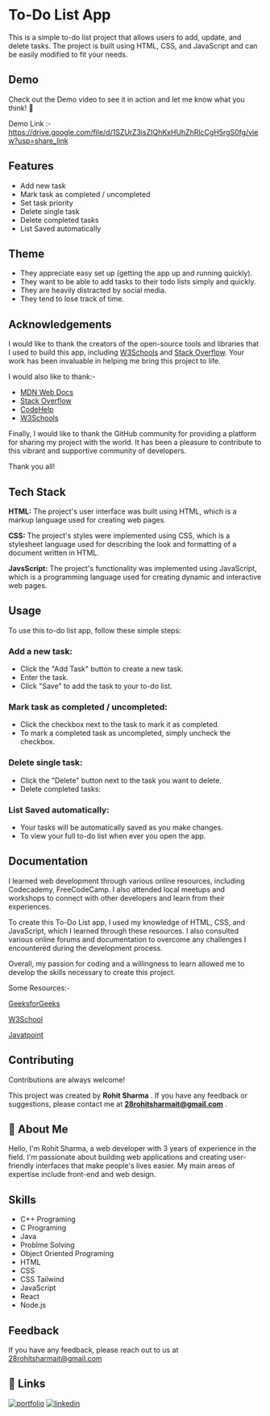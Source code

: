 
# To-Do List App
This is a simple to-do list project that allows users to add, update, and delete tasks. The project is built using HTML, CSS, and JavaScript and can be easily modified to fit your needs.


## Demo

Check out the Demo video to see it in action and let me know what you think! 🤔

Demo Link :- https://drive.google.com/file/d/1SZUrZ3isZIQhKxHUhZhRlcCgH5rgS0fg/view?usp=share_link

## Features

- Add new task
- Mark task as completed / uncompleted
- Set task priority
- Delete single task
- Delete completed tasks
- List Saved automatically 
## Theme

- They appreciate easy set up (getting the app up and running quickly).
- They want to be able to add tasks to their todo lists simply and quickly.
- They are heavily distracted by social media.
- They tend to lose track of time.
## Acknowledgements

I would like to thank the creators of the open-source tools and libraries that I used to build this app, including [W3Schools](https://www.w3schools.com/whatis/) and [Stack Overflow](https://stackoverflow.com/documentation). Your work has been invaluable in helping me bring this project to life.

I would also like to thank:- 
 - [MDN Web Docs](https://developer.mozilla.org/en-US/)
 - [Stack Overflow](https://stackoverflow.com/documentation)
- [CodeHelp](https://www.thecodehelp.in/)
- [W3Schools](https://www.w3schools.com/whatis/)

Finally, I would like to thank the GitHub community for providing a platform for sharing my project with the world. It has been a pleasure to contribute to this vibrant and supportive community of developers.

Thank you all!
## Tech Stack

**HTML:** The project's user interface was built using HTML, which is a markup language used for creating web pages.

**CSS:**  The project's styles were implemented using CSS, which is a stylesheet language used for describing the look and formatting of a document written in HTML.

**JavsScript:** The project's functionality was implemented using JavaScript, which is a programming language used for creating dynamic and interactive web pages.


## Usage

To use this to-do list app, follow these simple steps:

### Add a new task:

- Click the "Add Task" button to create a new task.
- Enter the task.
- Click "Save" to add the task to your to-do list.

### Mark task as completed / uncompleted:

- Click the checkbox next to the task to mark it as completed.
- To mark a completed task as uncompleted, simply uncheck the checkbox.

### Delete single task:

- Click the "Delete" button next to the task you want to delete.
- Delete completed tasks:

### List Saved automatically:
- Your tasks will be automatically saved as you make changes.
- To view your full to-do list when ever you open the app.
## Documentation

I learned web development through various online resources, including Codecademy, FreeCodeCamp. I also attended local meetups and workshops to connect with other developers and learn from their experiences.

To create this To-Do List app, I used my knowledge of HTML, CSS, and JavaScript, which I learned through these resources. I also consulted various online forums and documentation to overcome any challenges I encountered during the development process.

Overall, my passion for coding and a willingness to learn allowed me to develop the skills necessary to create this project.

Some Resources:- 

[GeeksforGeeks](https://www.geeksforgeeks.org/generating-strong-password-using-python/)

[W3School](https://www.w3schools.com/whatis/)

[Javatpoint](https://www.javatpoint.com/what-is-a-webpage)

## Contributing

Contributions are always welcome!

This project was created by **Rohit Sharma** . If you have any feedback or suggestions, please contact me at **28rohitsharmait@gmail.com** .


## 🚀 About Me
Hello, I'm Rohit Sharma, a web developer with 3 years of experience in the field. I'm passionate about building web applications and creating user-friendly interfaces that make people's lives easier. My main areas of expertise include front-end and web design.

## Skills
- C++ Programing
- C Programing
- Java
- Problme Solving
- Object Oriented Programing
- HTML
- CSS
- CSS Tailwind
- JavaScript
- React
- Node.js
## Feedback

If you have any feedback, please reach out to us at 28rohitsharmait@gmail.com


## 🔗 Links
[![portfolio](https://img.shields.io/badge/my_portfolio-000?style=for-the-badge&logo=ko-fi&logoColor=white)](https://mgwaaxiynjbsesiu3byn2a.on.drv.tw/Rohit's_Portfolio/)
[![linkedin](https://img.shields.io/badge/linkedin-0A66C2?style=for-the-badge&logo=linkedin&logoColor=white)](https://www.linkedin.com/in/rohitsharma2003/)


